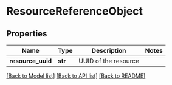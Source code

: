 # ResourceReferenceObject

## Properties
Name | Type | Description | Notes
------------ | ------------- | ------------- | -------------
**resource_uuid** | **str** | UUID of the resource | 

[[Back to Model list]](../README.md#documentation-for-models) [[Back to API list]](../README.md#documentation-for-api-endpoints) [[Back to README]](../README.md)


